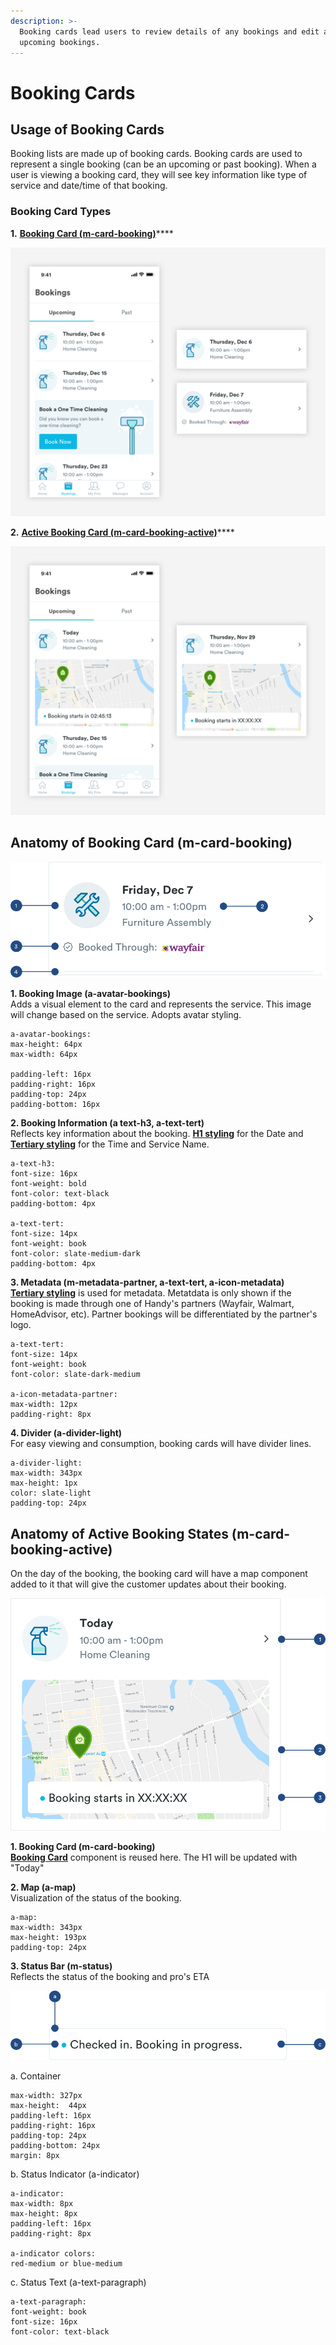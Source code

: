 ```yaml
---
description: >-
  Booking cards lead users to review details of any bookings and edit any
  upcoming bookings.
---
```


# Booking Cards

## Usage of Booking Cards

Booking lists are made up of booking cards. Booking cards are used to represent a single booking \(can be an upcoming or past booking\). When a user is viewing a booking card, they will see key information like type of service and date/time of that booking.

### Booking Card Types

**1.** [**Booking Card \(m-card-booking\)**](booking-cards.md#anatomy-of-booking-card-m-card-booking)\*\*\*\*

![](../../.gitbook/assets/booking-list.png)

**2.** [**Active Booking Card \(m-card-booking-active\)**](booking-cards.md#anatomy-of-active-booking-states-m-card-booking-active)\*\*\*\*

![](../../.gitbook/assets/active-booking-list.png)

## Anatomy of Booking Card \(m-card-booking\)

![](../../.gitbook/assets/booking-list_detail.png)

**1. Booking Image \(a-avatar-bookings\)**  
Adds a visual element to the card and represents the service. This image will change based on the service. Adopts avatar styling.

```text
a-avatar-bookings:
max-height: 64px
max-width: 64px

padding-left: 16px
padding-right: 16px
padding-top: 24px
padding-bottom: 16px
```

**2. Booking Information \(a text-h3, a-text-tert\)**  
Reflects key information about the booking. [**H1 styling**](../typography/#h1-style) for the Date and [**Tertiary styling**](../typography/#tertiary-styling) for the Time and Service Name.

```text
a-text-h3:
font-size: 16px
font-weight: bold
font-color: text-black
padding-bottom: 4px

a-text-tert:
font-size: 14px
font-weight: book
font-color: slate-medium-dark
padding-bottom: 4px
```

**3. Metadata \(m-metadata-partner, a-text-tert, a-icon-metadata\)**  
[**Tertiary styling**](../typography/#tertiary-styling) is used for metadata. Metatdata is only shown  if the booking is made through one of Handy's partners \(Wayfair, Walmart, HomeAdvisor, etc\). Partner bookings will be differentiated by the partner's logo. 

```text
a-text-tert:
font-size: 14px
font-weight: book
font-color: slate-dark-medium

a-icon-metadata-partner:
max-width: 12px
padding-right: 8px
```

**4. Divider \(a-divider-light\)**  
For easy viewing and consumption, booking cards will have divider lines.

```text
a-divider-light:
max-width: 343px
max-height: 1px
color: slate-light
padding-top: 24px
```

## Anatomy of Active Booking States \(m-card-booking-active\)

On the day of the booking, the booking card will have a map component added to it that will give the customer updates about their booking.

![](../../.gitbook/assets/active-booking-details.png)

**1. Booking Card \(m-card-booking\)**  
[**Booking Card**](booking-cards.md#anatomy-of-booking-card) component is reused here. The H1 will be updated with "Today"  

**2. Map \(a-map\)**  
Visualization of the status of the booking. 

```text
a-map:
max-width: 343px
max-height: 193px
padding-top: 24px
```

**3. Status Bar \(m-status\)**  
Reflects the status of the booking and pro's ETA

![](../../.gitbook/assets/status-details.png)

a. Container

```text
max-width: 327px
max-height:  44px
padding-left: 16px
padding-right: 16px
padding-top: 24px
padding-bottom: 24px
margin: 8px
```

b. Status Indicator \(a-indicator\)

```text
a-indicator:
max-width: 8px
max-height: 8px
padding-left: 16px
padding-right: 8px

a-indicator colors:
red-medium or blue-medium
```

c. Status Text \(a-text-paragraph\)

```text
a-text-paragraph:
font-weight: book
font-size: 16px
font-color: text-black
```

